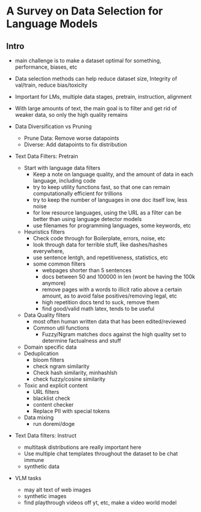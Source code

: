# A Survey on Data Selection for Language Models

## Intro
 - main challenge is to make a dataset optimal for something, performance, biases, etc
 - Data selection methods can help reduce dataset size, Integrity of val/train, reduce bias/toxicity
 - Important for LMs, multiple data stages, pretrain, instruction, alignment
 - With large amounts of text, the main goal is to filter and get rid of weaker data, so only the high quality remains
 - Data Diversification vs Pruning
     - Prune Data: Remove worse datapoints 
     - Diverse: Add datapoints to fix distribution

 - Text Data Filters: Pretrain
     - Start with language data filters
         - Keep a note on language quality, and the amount of data in each language, including code
         - try to keep utility functions fast, so that one can remain computationally efficient for trillions
         - try to keep the number of languages in one doc itself low, less noise
         - for low resource languages, using the URL as a filter can be better than using language detector models
         - use filenames for programming languages, some keywords, etc
     - Heuristics filters
         - Check code through for Boilerplate, errors, noise, etc
         - look through data for terrible stuff, like dashes/hashes everywhere, 
         - use sentence lentgh, and repetitiveness, statistics, etc
         - some common filters
             - webpages shorter than 5 sentences
             - docs between 50 and 100000 in len (wont be having the 100k anymore)
             - remove pages with a words to illicit ratio above a certain amount, as to avoid false positives/removing legal, etc
             - high repetition docs tend to suck, remove them
             - find good/valid math latex, tends to be useful
     - Data Quality filters
         - most often human written data that has been edited/reviewed
         - Common util functions
             - Fuzzy/Ngram matches docs against the high quality set to determine factualness and stuff
     - Domain specific data
     - Deduplication
         - bloom filters
         - check ngram similarity
         - Check hash similarity, minhashlsh
         - check fuzzy/cosine similarity
     - Toxic and explicit content
         - URL filters
         - blacklist check
         - content checker
         - Replace PII with special tokens
     - Data mixing
         - run doremi/doge

 - Text Data filters: Instruct
     - multitask distributions are really important here
     - Use multiple chat templates throughout the dataset to be chat immune
     - synthetic data

 - VLM tasks
     - may alt text of web images
     - synthetic images 
     - find playthrough videos off yt, etc, make a video world model